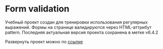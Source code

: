 # Form validation
Учебный проект создан для тренировки использования регулярных выражений.
Формы на странице валидируются через HTML-аттрибут pattern. 
Последняя актуальная версия проекта сохранена в метке  v6.4.2

Развернуть проект можно по <a href = "https://alenita.github.io/formvalidation.github.io/">ссылке</a>
